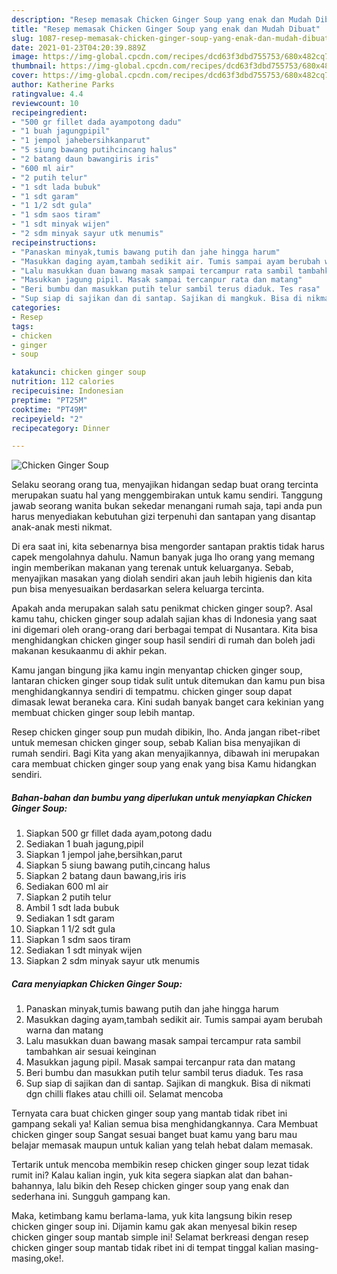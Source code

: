 ```yaml
---
description: "Resep memasak Chicken Ginger Soup yang enak dan Mudah Dibuat"
title: "Resep memasak Chicken Ginger Soup yang enak dan Mudah Dibuat"
slug: 1087-resep-memasak-chicken-ginger-soup-yang-enak-dan-mudah-dibuat
date: 2021-01-23T04:20:39.889Z
image: https://img-global.cpcdn.com/recipes/dcd63f3dbd755753/680x482cq70/chicken-ginger-soup-foto-resep-utama.jpg
thumbnail: https://img-global.cpcdn.com/recipes/dcd63f3dbd755753/680x482cq70/chicken-ginger-soup-foto-resep-utama.jpg
cover: https://img-global.cpcdn.com/recipes/dcd63f3dbd755753/680x482cq70/chicken-ginger-soup-foto-resep-utama.jpg
author: Katherine Parks
ratingvalue: 4.4
reviewcount: 10
recipeingredient:
- "500 gr fillet dada ayampotong dadu"
- "1 buah jagungpipil"
- "1 jempol jahebersihkanparut"
- "5 siung bawang putihcincang halus"
- "2 batang daun bawangiris iris"
- "600 ml air"
- "2 putih telur"
- "1 sdt lada bubuk"
- "1 sdt garam"
- "1 1/2 sdt gula"
- "1 sdm saos tiram"
- "1 sdt minyak wijen"
- "2 sdm minyak sayur utk menumis"
recipeinstructions:
- "Panaskan minyak,tumis bawang putih dan jahe hingga harum"
- "Masukkan daging ayam,tambah sedikit air. Tumis sampai ayam berubah warna dan matang"
- "Lalu masukkan duan bawang masak sampai tercampur rata sambil tambahkan air sesuai keinginan"
- "Masukkan jagung pipil. Masak sampai tercanpur rata dan matang"
- "Beri bumbu dan masukkan putih telur sambil terus diaduk. Tes rasa"
- "Sup siap di sajikan dan di santap. Sajikan di mangkuk. Bisa di nikmati dgn chilli flakes atau chilli oil. Selamat mencoba"
categories:
- Resep
tags:
- chicken
- ginger
- soup

katakunci: chicken ginger soup 
nutrition: 112 calories
recipecuisine: Indonesian
preptime: "PT25M"
cooktime: "PT49M"
recipeyield: "2"
recipecategory: Dinner

---
```



![Chicken Ginger Soup](https://img-global.cpcdn.com/recipes/dcd63f3dbd755753/680x482cq70/chicken-ginger-soup-foto-resep-utama.jpg)

Selaku seorang orang tua, menyajikan hidangan sedap buat orang tercinta merupakan suatu hal yang menggembirakan untuk kamu sendiri. Tanggung jawab seorang  wanita bukan sekedar menangani rumah saja, tapi anda pun harus menyediakan kebutuhan gizi terpenuhi dan santapan yang disantap anak-anak mesti nikmat.

Di era  saat ini, kita sebenarnya bisa mengorder santapan praktis tidak harus capek mengolahnya dahulu. Namun banyak juga lho orang yang memang ingin memberikan makanan yang terenak untuk keluarganya. Sebab, menyajikan masakan yang diolah sendiri akan jauh lebih higienis dan kita pun bisa menyesuaikan berdasarkan selera keluarga tercinta. 



Apakah anda merupakan salah satu penikmat chicken ginger soup?. Asal kamu tahu, chicken ginger soup adalah sajian khas di Indonesia yang saat ini digemari oleh orang-orang dari berbagai tempat di Nusantara. Kita bisa menghidangkan chicken ginger soup hasil sendiri di rumah dan boleh jadi makanan kesukaanmu di akhir pekan.

Kamu jangan bingung jika kamu ingin menyantap chicken ginger soup, lantaran chicken ginger soup tidak sulit untuk ditemukan dan kamu pun bisa menghidangkannya sendiri di tempatmu. chicken ginger soup dapat dimasak lewat beraneka cara. Kini sudah banyak banget cara kekinian yang membuat chicken ginger soup lebih mantap.

Resep chicken ginger soup pun mudah dibikin, lho. Anda jangan ribet-ribet untuk memesan chicken ginger soup, sebab Kalian bisa menyajikan di rumah sendiri. Bagi Kita yang akan menyajikannya, dibawah ini merupakan cara membuat chicken ginger soup yang enak yang bisa Kamu hidangkan sendiri.

<!--inarticleads1-->

##### Bahan-bahan dan bumbu yang diperlukan untuk menyiapkan Chicken Ginger Soup:

1. Siapkan 500 gr fillet dada ayam,potong dadu
1. Sediakan 1 buah jagung,pipil
1. Siapkan 1 jempol jahe,bersihkan,parut
1. Siapkan 5 siung bawang putih,cincang halus
1. Siapkan 2 batang daun bawang,iris iris
1. Sediakan 600 ml air
1. Siapkan 2 putih telur
1. Ambil 1 sdt lada bubuk
1. Sediakan 1 sdt garam
1. Siapkan 1 1/2 sdt gula
1. Siapkan 1 sdm saos tiram
1. Sediakan 1 sdt minyak wijen
1. Siapkan 2 sdm minyak sayur utk menumis




<!--inarticleads2-->

##### Cara menyiapkan Chicken Ginger Soup:

1. Panaskan minyak,tumis bawang putih dan jahe hingga harum
1. Masukkan daging ayam,tambah sedikit air. Tumis sampai ayam berubah warna dan matang
1. Lalu masukkan duan bawang masak sampai tercampur rata sambil tambahkan air sesuai keinginan
1. Masukkan jagung pipil. Masak sampai tercanpur rata dan matang
1. Beri bumbu dan masukkan putih telur sambil terus diaduk. Tes rasa
1. Sup siap di sajikan dan di santap. Sajikan di mangkuk. Bisa di nikmati dgn chilli flakes atau chilli oil. Selamat mencoba




Ternyata cara buat chicken ginger soup yang mantab tidak ribet ini gampang sekali ya! Kalian semua bisa menghidangkannya. Cara Membuat chicken ginger soup Sangat sesuai banget buat kamu yang baru mau belajar memasak maupun untuk kalian yang telah hebat dalam memasak.

Tertarik untuk mencoba membikin resep chicken ginger soup lezat tidak rumit ini? Kalau kalian ingin, yuk kita segera siapkan alat dan bahan-bahannya, lalu bikin deh Resep chicken ginger soup yang enak dan sederhana ini. Sungguh gampang kan. 

Maka, ketimbang kamu berlama-lama, yuk kita langsung bikin resep chicken ginger soup ini. Dijamin kamu gak akan menyesal bikin resep chicken ginger soup mantab simple ini! Selamat berkreasi dengan resep chicken ginger soup mantab tidak ribet ini di tempat tinggal kalian masing-masing,oke!.

